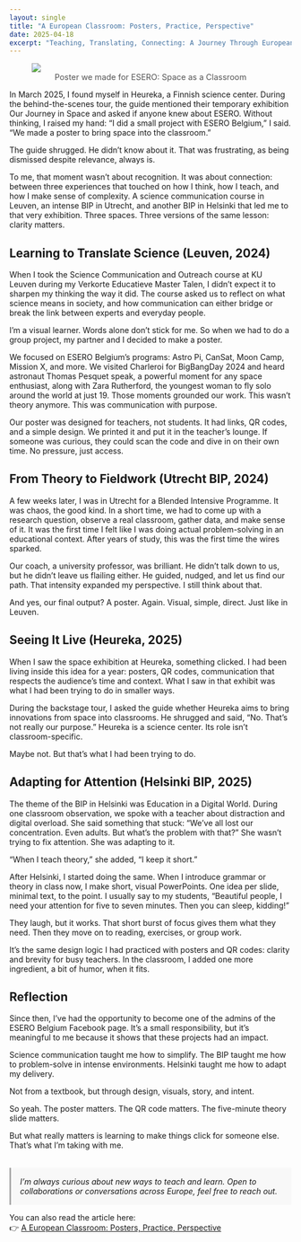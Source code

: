 ```yaml
---
layout: single
title: "A European Classroom: Posters, Practice, Perspective"
date: 2025-04-18
excerpt: "Teaching, Translating, Connecting: A Journey Through European Classrooms and Science Communication"
---
```


<figure>
  <img src="/assets/images/esero_poster_with_logos.jpg" />
  <figcaption style="text-align:center; font-size:0.9rem; color:#555;">
    Poster we made for ESERO: Space as a Classroom
  </figcaption>
</figure>

In March 2025, I found myself in Heureka, a Finnish science center. During the behind-the-scenes tour, the guide mentioned their temporary exhibition Our Journey in Space and asked if anyone knew about ESERO. Without thinking, I raised my hand: “I did a small project with ESERO Belgium,” I said. “We made a poster to bring space into the classroom.”

The guide shrugged. He didn’t know about it. That was frustrating, as being dismissed despite relevance, always is.

To me, that moment wasn’t about recognition. It was about connection: between three experiences that touched on how I think, how I teach, and how I make sense of complexity. A science communication course in Leuven, an intense BIP in Utrecht, and another BIP in Helsinki that led me to that very exhibition. Three spaces. Three versions of the same lesson: clarity matters.

## Learning to Translate Science (Leuven, 2024)

When I took the Science Communication and Outreach course at KU Leuven during my Verkorte Educatieve Master Talen, I didn’t expect it to sharpen my thinking the way it did. The course asked us to reflect on what science means in society, and how communication can either bridge or break the link between experts and everyday people.

I’m a visual learner. Words alone don’t stick for me. So when we had to do a group project, my partner and I decided to make a poster.

We focused on ESERO Belgium’s programs: Astro Pi, CanSat, Moon Camp, Mission X, and more. We visited Charleroi for BigBangDay 2024 and heard astronaut Thomas Pesquet speak, a powerful moment for any space enthusiast, along with Zara Rutherford, the youngest woman to fly solo around the world at just 19. Those moments grounded our work. This wasn’t theory anymore. This was communication with purpose.

Our poster was designed for teachers, not students. It had links, QR codes, and a simple design. We printed it and put it in the teacher’s lounge. If someone was curious, they could scan the code and dive in on their own time. No pressure, just access.

## From Theory to Fieldwork (Utrecht BIP, 2024)

A few weeks later, I was in Utrecht for a Blended Intensive Programme. It was chaos, the good kind. In a short time, we had to come up with a research question, observe a real classroom, gather data, and make sense of it. It was the first time I felt like I was doing actual problem-solving in an educational context. After years of study, this was the first time the wires sparked.

Our coach, a university professor, was brilliant. He didn’t talk down to us, but he didn’t leave us flailing either. He guided, nudged, and let us find our path. That intensity expanded my perspective. I still think about that.

And yes, our final output? A poster. Again. Visual, simple, direct. Just like in Leuven.

## Seeing It Live (Heureka, 2025)

When I saw the space exhibition at Heureka, something clicked. I had been living inside this idea for a year: posters, QR codes, communication that respects the audience’s time and context. What I saw in that exhibit was what I had been trying to do in smaller ways.

During the backstage tour, I asked the guide whether Heureka aims to bring innovations from space into classrooms. He shrugged and said, “No. That’s not really our purpose.” Heureka is a science center. Its role isn’t classroom-specific.

Maybe not. But that’s what I had been trying to do.

## Adapting for Attention (Helsinki BIP, 2025)

The theme of the BIP in Helsinki was Education in a Digital World. During one classroom observation, we spoke with a teacher about distraction and digital overload. She said something that stuck: “We’ve all lost our concentration. Even adults. But what’s the problem with that?” She wasn’t trying to fix attention. She was adapting to it.

“When I teach theory,” she added, “I keep it short.”

After Helsinki, I started doing the same. When I introduce grammar or theory in class now, I make short, visual PowerPoints. One idea per slide, minimal text, to the point. I usually say to my students, “Beautiful people, I need your attention for five to seven minutes. Then you can sleep, kidding!”

They laugh, but it works. That short burst of focus gives them what they need. Then they move on to reading, exercises, or group work.

It’s the same design logic I had practiced with posters and QR codes: clarity and brevity for busy teachers. In the classroom, I added one more ingredient, a bit of humor, when it fits.

## Reflection

Since then, I’ve had the opportunity to become one of the admins of the ESERO Belgium Facebook page. It’s a small responsibility, but it’s meaningful to me because it shows that these projects had an impact.

Science communication taught me how to simplify. The BIP taught me how to problem-solve in intense environments. Helsinki taught me how to adapt my delivery.

Not from a textbook, but through design, visuals, story, and intent.

So yeah. The poster matters. The QR code matters. The five-minute theory slide matters.

But what really matters is learning to make things click for someone else. That’s what I’m taking with me.

<div style="padding: 1rem; margin-top: 2rem; background: #f8f8f8; border-left: 3px solid #aaa; font-style: italic;">
  I’m always curious about new ways to teach and learn. Open to collaborations or conversations across Europe, feel free to reach out.

</div>

You can also read the article here:  
👉 [A European Classroom: Posters, Practice, Perspective](https://medium.com/@nikkie.badsar/a-european-classroom-posters-practice-perspective-4a8539a8f0f6)